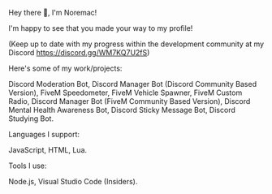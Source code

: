 Hey there 👋, I'm Noremac!

I'm happy to see that you made your way to my profile!

(Keep up to date with my progress within the development community at my Discord https://discord.gg/WM7KQ7U2fS)

Here's some of my work/projects:

Discord Moderation Bot,
Discord Manager Bot (Discord Community Based Version),
FiveM Speedometer,
FiveM Vehicle Spawner,
FiveM Custom Radio,
Discord Manager Bot (FiveM Community Based Version),
Discord Mental Health Awareness Bot,
Discord Sticky Message Bot,
Discord Studying Bot.

Languages I support:

JavaScript, HTML, Lua.

Tools I use:

Node.js, Visual Studio Code (Insiders).
